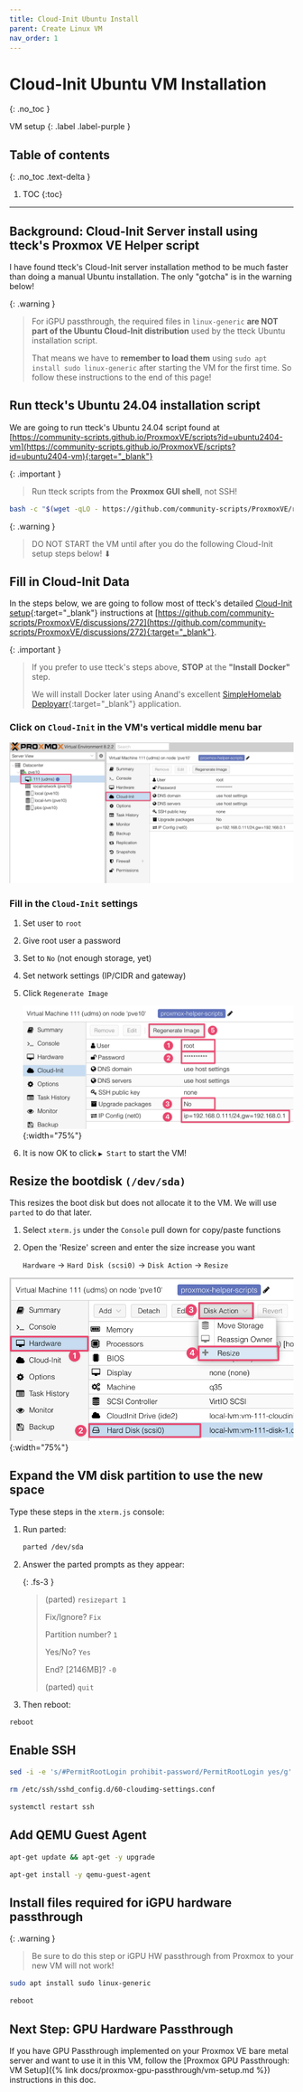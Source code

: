 ```yaml
---
title: Cloud-Init Ubuntu Install
parent: Create Linux VM
nav_order: 1
---
```


# Cloud-Init Ubuntu VM Installation
{: .no_toc }

VM setup
{: .label .label-purple }

## Table of contents
{: .no_toc .text-delta }

1. TOC
{:toc}

---

## Background: Cloud-Init Server install using tteck's Proxmox VE Helper script

I have found tteck's Cloud-Init server installation method to be much faster than doing a manual Ubuntu installation. The only "gotcha" is in the warning below!

{: .warning }
> For iGPU passthrough, the required files in `linux-generic` **are NOT part of the Ubuntu Cloud-Init distribution** used by the tteck Ubuntu installation script. 
>
>That means we have to **remember to load them** using `sudo apt install sudo linux-generic` after starting the VM for the first time. So follow these instructions to the end of this page!

## Run tteck's Ubuntu 24.04 installation script

We are going to run tteck's Ubuntu 24.04 script found at [https://community-scripts.github.io/ProxmoxVE/scripts?id=ubuntu2404-vm](https://community-scripts.github.io/ProxmoxVE/scripts?id=ubuntu2404-vm){:target="_blank"}

{: .important }
> Run tteck scripts from the **Proxmox GUI shell**, not SSH!

```sh
bash -c "$(wget -qLO - https://github.com/community-scripts/ProxmoxVE/raw/main/vm/ubuntu2404-vm.sh)"
```

{: .warning }
> DO NOT START the VM until after you do the following Cloud-Init setup steps below! ⬇

## Fill in Cloud-Init Data

In the steps below, we are going to follow most of tteck's detailed [Cloud-Init setup](https://github.com/community-scripts/ProxmoxVE/discussions/272){:target="_blank"} instructions at [https://github.com/community-scripts/ProxmoxVE/discussions/272](https://github.com/community-scripts/ProxmoxVE/discussions/272){:target="_blank"}.

{: .important }
> If you prefer to use tteck's steps above, **STOP** at the **"Install Docker"** step.
> 
> We will install Docker later using Anand's excellent [SimpleHomelab Deployarr](https://github.com/SimpleHomelab/deployarr){:target="_blank"} application.

### Click on `Cloud-Init` in the VM's vertical middle menu bar


![images](../../assets/images/VM-settings-Cloud-Init.png)

### Fill in the `Cloud-Init` settings

1. Set user to `root`
2. Give root user a password
3. Set to `No` (not enough storage, yet)
4. Set network settings (IP/CIDR and gateway)
5. Click `Regenerate Image`

    ![images](../../assets/images/VM-settings-Cloud-Init-details3.png){:width="75%"}

6. It is now OK to click `▶ Start` to start the VM!

## Resize the bootdisk `(/dev/sda)`

This resizes the boot disk but does not allocate it to the VM. We will use `parted` to do that later.

1. Select `xterm.js` under the `Console` pull down for copy/paste functions
2. Open the 'Resize' screen and enter the size increase you want
 
    `Hardware` &rarr; `Hard Disk (scsi0)` &rarr; `Disk Action` &rarr; `Resize`


![images](../../assets/images/VM-settings-harddisk-resize2.png){:width="75%"}

## Expand the VM disk partition to use the new space

Type these steps in the `xterm.js` console:

1. Run parted:

    ```sh
    parted /dev/sda
    ```

2. Answer the parted prompts as they appear:
   
    {: .fs-3 }
    > (parted) `resizepart 1`
    >
    > Fix/Ignore? `Fix`
    >
    > Partition number? `1`
    >
    > Yes/No? `Yes`
    >
    > End? [2146MB]? `-0`
    >
    > (parted) `quit`

3. Then reboot:

```sh
reboot
```

## Enable SSH

```sh
sed -i -e 's/#PermitRootLogin prohibit-password/PermitRootLogin yes/g' -e 's/^PasswordAuthentication.*/PasswordAuthentication yes/' /etc/ssh/sshd_config
```

```sh
rm /etc/ssh/sshd_config.d/60-cloudimg-settings.conf
```

```sh
systemctl restart ssh
```

## Add QEMU Guest Agent

```sh
apt-get update && apt-get -y upgrade
```

```sh
apt-get install -y qemu-guest-agent
```

## Install files required for iGPU hardware passthrough

{: .warning }
> Be sure to do this step or iGPU HW passthrough from Proxmox to your new VM will not work!

```sh
sudo apt install sudo linux-generic
```

```sh
reboot
```

## Next Step: GPU Hardware Passthrough

If you have GPU Passthrough implemented on your Proxmox VE bare metal server and want to use it in this VM, follow the [Proxmox GPU Passthrough: VM Setup]({% link docs/proxmox-gpu-passthrough/vm-setup.md %}) instructions in this doc.
